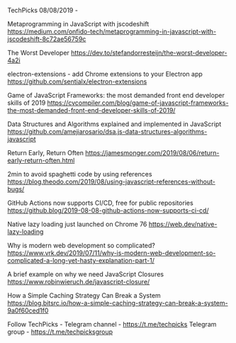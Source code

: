 TechPicks 08/08/2019 -

Metaprogramming in JavaScript with jscodeshift
https://medium.com/onfido-tech/metaprogramming-in-javascript-with-jscodeshift-8c72ae56759c

The Worst Developer
https://dev.to/stefandorresteijn/the-worst-developer-4a2i

electron-extensions - add Chrome extensions to your Electron app
https://github.com/sentialx/electron-extensions

Game of JavaScript Frameworks: the most demanded front end developer skills of 2019
https://cvcompiler.com/blog/game-of-javascript-frameworks-the-most-demanded-front-end-developer-skills-of-2019/

Data Structures and Algorithms explained and implemented in JavaScript
https://github.com/amejiarosario/dsa.js-data-structures-algorithms-javascript

Return Early, Return Often
https://jamesmonger.com/2019/08/06/return-early-return-often.html

2min to avoid spaghetti code by using references
https://blog.theodo.com/2019/08/using-javascript-references-without-bugs/

GitHub Actions now supports CI/CD, free for public repositories
https://github.blog/2019-08-08-github-actions-now-supports-ci-cd/

Native lazy loading just launched on Chrome 76
https://web.dev/native-lazy-loading

Why is modern web development so complicated?
https://www.vrk.dev/2019/07/11/why-is-modern-web-development-so-complicated-a-long-yet-hasty-explanation-part-1/

A brief example on why we need JavaScript Closures
https://www.robinwieruch.de/javascript-closure/

How a Simple Caching Strategy Can Break a System
https://blog.bitsrc.io/how-a-simple-caching-strategy-can-break-a-system-9a0f60ced1f0

Follow TechPicks -
Telegram channel - https://t.me/techpicks
Telegram group - https://t.me/techpicksgroup